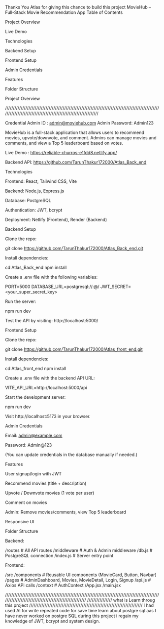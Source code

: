 Thanks You Atlas for giving this chance to build this project 
MovieHub – Full-Stack Movie Recommendation App
Table of Contents

Project Overview

Live Demo

Technologies

Backend Setup

Frontend Setup

Admin Credentials

Features

Folder Structure

Project Overview

///////////////////////////////////////////////////////////////////////////////////////////////////////////////////////////////////////////////////////////////

Credential
Admin ID : admin@moviehub.com
Admin Password: Admin123

MovieHub is a full-stack application that allows users to recommend movies, upvote/downvote, and comment. Admins can manage movies and comments, and view a Top 5 leaderboard based on votes.

Live Demo : https://reliable-churros-e1fdd8.netlify.app/

Backend API: https://github.com/TarunThakur172000/Atlas_Back_end

Technologies

Frontend: React, Tailwind CSS, Vite

Backend: Node.js, Express.js

Database: PostgreSQL

Authentication: JWT, bcrypt

Deployment: Netlify (Frontend), Render (Backend)

Backend Setup

Clone the repo:

git clone https://github.com/TarunThakur172000/Atlas_Back_end.git


Install dependencies:

cd Atlas_Back_end
npm install


Create a .env file with the following variables:

PORT=5000
DATABASE_URL=postgresql://<user>:<password>@<host>/<db>
JWT_SECRET=<your_super_secret_key>


Run the server:

npm run dev


Test the API by visiting: http://localhost:5000/

Frontend Setup

Clone the repo:

git clone https://github.com/TarunThakur172000/Atlas_front_end.git


Install dependencies:

cd Atlas_front_end
npm install


Create a .env file with the backend API URL:

VITE_API_URL=http://localhost:5000/api


Start the development server:

npm run dev


Visit http://localhost:5173 in your browser.

Admin Credentials

Email: admin@example.com

Password: Admin@123

(You can update credentials in the database manually if needed.)

Features

User signup/login with JWT

Recommend movies (title + description)

Upvote / Downvote movies (1 vote per user)

Comment on movies

Admin: Remove movies/comments, view Top 5 leaderboard

Responsive UI

Folder Structure

Backend:

/routes       # All API routes
/middleware   # Auth & Admin middleware
/db.js        # PostgreSQL connection
/index.js     # Server entry point


Frontend:

/src
  /components  # Reusable UI components (MovieCard, Button, Navbar)
  /pages       # AdminDashboard, Movies, MovieDetail, Login, Signup
  /api.js      # Axios API calls
  /context     # AuthContext
/App.jsx
/main.jsx

///////////////////////////////////////////////////////////////////////////////////////////////////////////////////////////////////////////////////////
////////////////      what is Learn throug this project          /////////////////////////////////////////////////////////////////////////
I had used AI for write repeated code for save time
learn about postgre sql aas I have never worked on postgre SQL 
during this project i regain my knowledge of JWT, bcrypt and system design.


